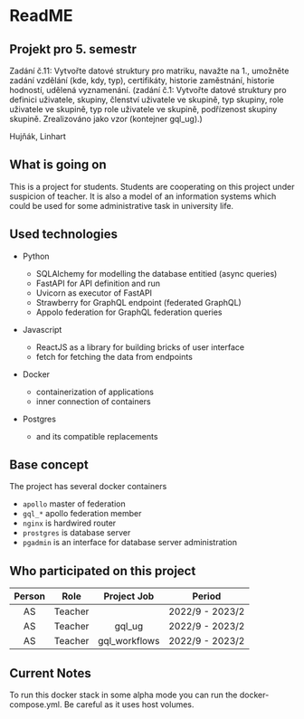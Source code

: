 # ReadME

## Projekt pro 5. semestr
Zadání č.11: 
Vytvořte datové struktury pro matriku, navažte na 1., umožněte zadání vzdělání (kde, kdy, typ), certifikáty, historie zaměstnání, historie hodností, udělená vyznamenání. (zadání č.1: Vytvořte datové struktury pro definici uživatele, skupiny, členství uživatele ve skupině, typ skupiny, role uživatele ve skupině, typ role uživatele ve skupině, podřízenost skupiny skupině. Zrealizováno jako vzor (kontejner gql_ug).)

Hujňák, Linhart



## What is going on

This is a project for students. Students are cooperating on this project under suspicion of teacher.
It is also a model of an information systems which could be used for some administrative task in university life.


## Used technologies

- Python
    - SQLAlchemy for modelling the database entitied (async queries)
    - FastAPI for API definition and run 
    - Uvicorn as executor of FastAPI
    - Strawberry for GraphQL endpoint (federated GraphQL)
    - Appolo federation for GraphQL federation queries

- Javascript
    - ReactJS as a library for building bricks of user interface
    - fetch for fetching the data from endpoints

- Docker
    - containerization of applications
    - inner connection of containers
    
- Postgres 
    - and its compatible replacements

## Base concept

The project has several docker containers 
- `apollo` master of federation
- `gql_*` apollo federation member
- `nginx` is hardwired router 
- `prostgres` is database server
- `pgadmin` is an interface for database server administration

## Who participated on this project

| Person | Role | Project Job | Period |
|:------:|:----:|:-----------:|:------:|
| AS     |Teacher|                          | 2022/9 - 2023/2 |
| AS     |Teacher| gql_ug                   | 2022/9 - 2023/2 |
| AS     |Teacher| gql_workflows            | 2022/9 - 2023/2 |


## Current Notes
To run this docker stack in some alpha mode you can run the docker-compose.yml. Be careful as it uses host volumes.
